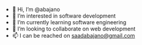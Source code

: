 - 👋 Hi, I’m @abajano
- 👀 I’m interested in software development 
- 🌱 I’m currently learning software engineering 
- 💞️ I’m looking to collaborate on web development 
- 📫 I can be reached on saadabajano@gmail.com 
